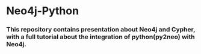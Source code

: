 # Neo4j-Python
### This repository contains presentation about Neo4j and Cypher, with a full tutorial about the integration of python(py2neo) with Neo4j.
